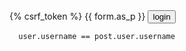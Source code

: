 <form method="post" action="{% url 'login' %}">
        {% csrf_token %}
        {{ form.as_p }}
        <input type="submit" class="btn" value="login">
        <input type="hidden" name="next" value="{{ next }}">
      </form>


      user.username == post.user.username